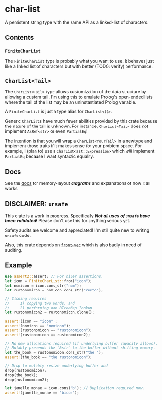 # char-list
A persistent string type with the same API as a linked-list of characters.

## Contents
### `FiniteCharList`
The `FiniteCharList` type is probably what you want to use. It behaves just like a linked list of characters but with better (TODO: verify) performance.

## `CharList<Tail>`
The `CharList<Tail>` type allows customization of the data structure by allowing a custom tail. I'm using this to emulate Prolog's open-ended lists where the tail of the list may be an uninstantiated Prolog variable.

A `FiniteCharList` is just a type alias for `CharList<()>`.

Generic `CharList`s have much fewer abilities provided by this crate because the nature of the tail is unknown. For instance, `CharList<Tail>` does *not* implement `AsRef<str>` or even `PartialEq`!

The intention is that you will wrap a `CharList<YourTail>` in a newtype and implement those traits if it makes sense for your problem space. For example, I (plan to) use a `CharList<ast::Expression>` which *will* implement `PartialEq` because I want syntactic equality.

## Docs
See the [docs](https://docs.rs/char-list/latest/char_list/) for memory-layout ***diagrams*** and explanations of how it all works.

## DISCLAIMER: `unsafe`
This crate is a work in progress. Specifically ***Not all uses of `unsafe` have been validated!*** Please don't use this for anything serious yet.

Safety audits are welcome and appreciated! I'm still quite new to writing `unsafe` code.

Also, this crate depends on [`front-vec`](https://crates.io/crates/front-vec) which is also badly in need of auditing.

## Example

```rust
use assert2::assert; // For nicer assertions.
let icon = FiniteCharList::from("icon");
let nomicon = icon.cons_str("nom");
let rustonomicon = nomicon.cons_str("rusto");

// Cloning requires
//     1) copying two words, and
//     2) performing one BTreeMap lookup.
let rustonomicon2 = rustonomicon.clone();

assert!(icon == "icon");
assert!(nomicon == "nomicon");
assert!(rustonomicon == "rustonomicon");
assert!(rustonomicon == rustonomicon2);

// No new allocations required (if underlying buffer capacity allows).
// Mutably prepends the `&str` to the buffer without shifting memory.
let the_book = rustonomicon.cons_str("the ");
assert!(the_book == "the rustonomicon");

// Drop to mutably resize underlying buffer and 
drop(rustonomicon);
drop(the_book);
drop(rustonomicon2);

let janelle_monae = icon.cons('b'); // Duplication required now.
assert!(janelle_monae == "bicon");
```
